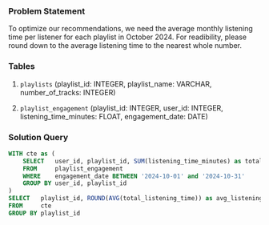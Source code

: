 ### Problem Statement

To optimize our recommendations, we need the average monthly listening time per listener for each playlist in October 2024. For readibility, please round down to the average listening time to the nearest whole number.


### Tables

1. `playlists` (playlist_id: INTEGER, playlist_name: VARCHAR, number_of_tracks: INTEGER)

2. `playlist_engagement` (playlist_id: INTEGER, user_id: INTEGER, listening_time_minutes: FLOAT, engagement_date: DATE)


### Solution Query

```sql
WITH cte as (
    SELECT   user_id, playlist_id, SUM(listening_time_minutes) as total_listening_time
    FROM     playlist_engagement 
    WHERE    engagement_date BETWEEN '2024-10-01' and '2024-10-31'
    GROUP BY user_id, playlist_id
)
SELECT   playlist_id, ROUND(AVG(total_listening_time)) as avg_listening_time
FROM     cte
GROUP BY playlist_id
```